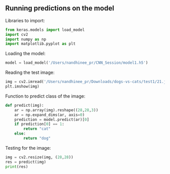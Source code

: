 ## Running predictions on the model

Libraries to import:

```python
from keras.models import load_model
import cv2
import numpy as np
import matplotlib.pyplot as plt
```

Loading the model:

```python
model = load_model('/Users/nandhinee_pr/CNN_Session/model1.h5')
```

Reading the test image:

```python
img = cv2.imread('/Users/nandhinee_pr/Downloads/dogs-vs-cats/test1/21.jpg')
plt.imshow(img)
```

Function to predict class of the image:

```python
def predict(img):
    ar = np.array(img).reshape((28,28,3))
    ar = np.expand_dims(ar, axis=0)
    prediction = model.predict(ar)[0]
    if prediction[0] == 1:
        return "cat"
    else:
        return "dog"
```

Testing for the image:

```python
img = cv2.resize(img, (28,28))
res = predict(img)
print(res)
```
